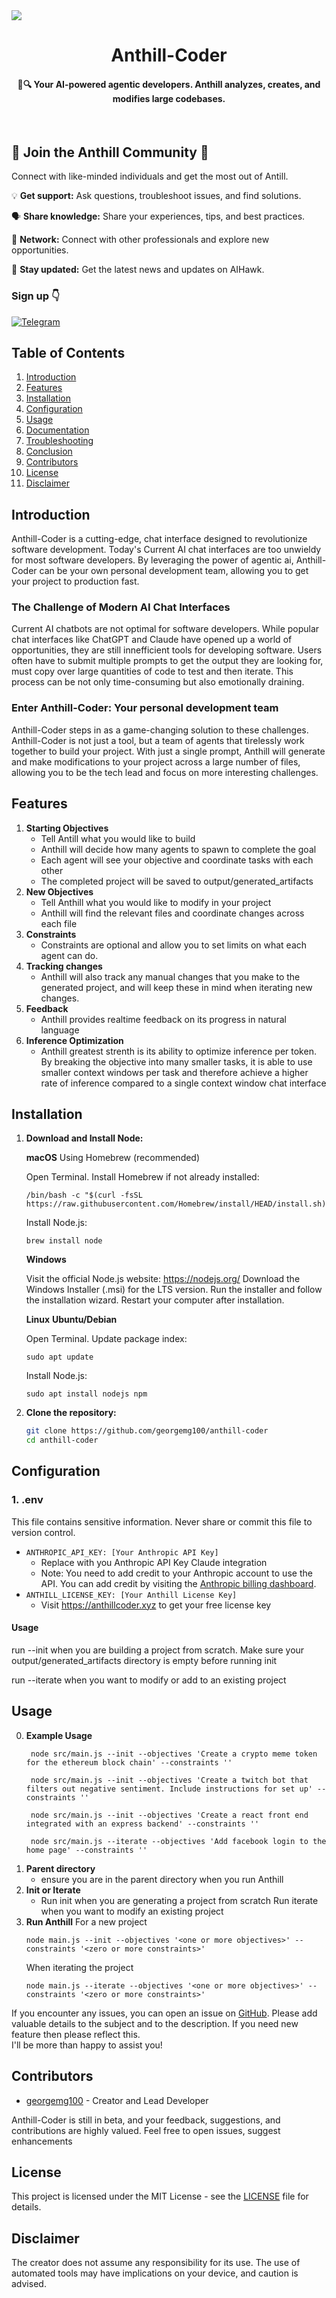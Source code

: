 <img src="./assets/linkedin_aihawk.png">

<!-- At first glance, the branding and messaging clearly conveys what to expect -->
<div align="center">

<!-- [![LinkedIn](https://img.shields.io/badge/LinkedIn-0077B5?style=for-the-badge&logo=linkedin&logoColor=white)](https://www.linkedin.com/in/federico-elia-5199951b6/)
[![Gmail](https://img.shields.io/badge/Gmail-D14836?style=for-the-badge&logo=gmail&logoColor=white)](mailto:federico.elia.majo@gmail.com) -->

# Anthill-Coder

#### 🤖🔍 Your AI-powered agentic developers. Anthill analyzes, creates, and modifies large codebases.

</div>
<br />

<!-- Message Clarity -->
## 🚀 Join the Anthill Community 🚀 

Connect with like-minded individuals and get the most out of Antill.

💡 **Get support:** Ask questions, troubleshoot issues, and find solutions.

🗣️ **Share knowledge:** Share your experiences, tips, and best practices.

🤝 **Network:** Connect with other professionals and explore new opportunities.

🔔 **Stay updated:** Get the latest news and updates on AIHawk.

<!-- Strong Call to Action -->
### Sign up 👇
<!-- [![Telegram](https://img.shields.io/badge/Telegram-2CA5E0?style=for-the-badge&logo=telegram&logoColor=white
)](https://t.me/AIhawkCommunity) -->

[![Telegram](https://img.shields.io/badge/Telegram-2CA5E0?style=for-the-badge&logo=telegram&logoColor=white
)](https://t.me/anthillcoder)


<!-- 🚀 **Join Our Telegram Community!** 🚀

Join our **Telegram community** for:
- **Support with AIHawk software**
- **Share your experiences** with AIhawk and learn from others
- **Job search tips** and **resume advice**
- **Idea exchange** and resources for your projects

📲 **[Join now!](https://t.me/AIhawkCommunity)** -->

## Table of Contents

1. [Introduction](#introduction)
2. [Features](#features)
3. [Installation](#installation)
4. [Configuration](#configuration)
5. [Usage](#usage)
6. [Documentation](#Documentation)
7. [Troubleshooting](#troubleshooting)
8. [Conclusion](#conclusion)
9. [Contributors](#contributors)
10. [License](#license)
11. [Disclaimer](#Disclaimer)

## Introduction

Anthill-Coder is a cutting-edge, chat interface designed to revolutionize software development. Today's Current AI chat interfaces are too unwieldy for most software developers. By leveraging the power of agentic ai, Anthill-Coder can be your own personal development team, allowing you to get your project to production fast.

### The Challenge of Modern AI Chat Interfaces

Current AI chatbots are not optimal for software developers. While popular chat interfaces like ChatGPT and Claude have opened up a world of opportunities, they are still innefficient tools for developing software. Users often have to submit multiple prompts to get the output they are looking for, must copy over large quantities of code to test and then iterate. This process can be not only time-consuming but also emotionally draining.

### Enter Anthill-Coder: Your personal development team

Anthill-Coder steps in as a game-changing solution to these challenges. Anthill-Coder is not just a tool, but a team of agents that tirelessly work together to build your project. With just a single prompt, Anthill will generate and make modifications to your project across a large number of files, allowing you to be the tech lead and focus on more interesting challenges.

## Features
1. **Starting Objectives**
   - Tell Antill what you would like to build
   - Anthill will decide how many agents to spawn to complete the goal
   - Each agent will see your objective and coordinate tasks with each other
   - The completed project will be saved to output/generated_artifacts
2. **New Objectives**
    - Tell Anthill what you would like to modify in your project
    - Anthill will find the relevant files and coordinate changes across each file
3. **Constraints**
    - Constraints are optional and allow you to set limits on what each agent can do. 
4. **Tracking changes**
    - Anthill will also track any manual changes that you make to the generated project, and will keep these in mind when iterating new changes.
5. **Feedback**
    - Anthill provides realtime feedback on its progress in natural language
6. **Inference Optimization**
    - Anthill greatest strenth is its ability to optimize inference per token. By breaking the objective into many smaller tasks, it is able to use smaller context windows per task and therefore achieve a higher rate of inference compared to a single context window chat interface

## Installation

1. **Download and Install Node:**

    **macOS**
    Using Homebrew (recommended)

    Open Terminal.
    Install Homebrew if not already installed:
    ```
    /bin/bash -c "$(curl -fsSL https://raw.githubusercontent.com/Homebrew/install/HEAD/install.sh)"
    ```

    Install Node.js:
    ```
    brew install node
    ```

    **Windows**

    Visit the official Node.js website: https://nodejs.org/
    Download the Windows Installer (.msi) for the LTS version.
    Run the installer and follow the installation wizard.
    Restart your computer after installation.


    **Linux**
    **Ubuntu/Debian**

    Open Terminal.
    Update package index:
    ```
    sudo apt update
    ```
    Install Node.js:
    ```
    sudo apt install nodejs npm
    ```

2. **Clone the repository:**
   ```bash
   git clone https://github.com/georgemg100/anthill-coder
   cd anthill-coder
   ```

## Configuration
### 1. .env
This file contains sensitive information. Never share or commit this file to version control.

- `ANTHROPIC_API_KEY: [Your Anthropic API Key]`
    - Replace with you Anthropic API Key Claude integration
    - Note: You need to add credit to your Anthropic account to use the API. You can add credit by visiting the [Anthropic billing dashboard](https://console.anthropic.com/settings/plans).
- `ANTHILL_LICENSE_KEY: [Your Anthill License Key]`
    - Visit https://anthillcoder.xyz to get your free license key


#### Usage

   run --init when you are building a project from scratch. Make sure your output/generated_artifacts directory is empty before running init

   run --iterate when you want to modify or add to an existing project

## Usage
0. **Example Usage**
   ```
    node src/main.js --init --objectives 'Create a crypto meme token for the ethereum block chain' --constraints ''
   ```
   ```
    node src/main.js --init --objectives 'Create a twitch bot that filters out negative sentiment. Include instructions for set up' --constraints ''
   ```
   ```
    node src/main.js --init --objectives 'Create a react front end integrated with an express backend' --constraints ''
   ```
   ```
    node src/main.js --iterate --objectives 'Add facebook login to the home page' --constraints ''
   ```
1. **Parent directory**
    - ensure you are in the parent directory when you run Anthill
2. **Init or Iterate**
    - Run init when you are generating a project from scratch
    Run iterate when you want to modify an existing project
3. **Run Anthill**
    For a new project
    ```
    node main.js --init --objectives '<one or more objectives>' --constraints '<zero or more constraints>'
    ```
    When iterating the project
    ```
    node main.js --iterate --objectives '<one or more objectives>' --constraints '<zero or more constraints>'
    ```
  
If you encounter any issues, you can open an issue on [GitHub](https://github.com/georgemg100/anthill-coder/issues).
  Please add valuable details to the subject and to the description. If you need new feature then please reflect this.  
  I'll be more than happy to assist you!

## Contributors

- [georgemg100](https://github.com/georgemg100) - Creator and Lead Developer

Anthill-Coder is still in beta, and your feedback, suggestions, and contributions are highly valued. Feel free to open issues, suggest enhancements

## License

This project is licensed under the MIT License - see the [LICENSE](LICENSE) file for details.

## Disclaimer
 The creator does not assume any responsibility for its use. The use of automated tools may have implications on your device, and caution is advised.